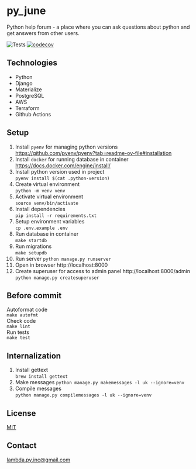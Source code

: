 # py_june

Python help forum - a place where you can ask questions about python and get answers
from other users.

![Tests](https://github.com/acman/py_june/actions/workflows/ci.yml/badge.svg)
[![codecov](https://codecov.io/gh/acman/py_june/branch/main/graph/badge.svg)](https://codecov.io/gh/acman/py_june)

## Technologies

* Python
* Django
* Materialize
* PostgreSQL
* AWS
* Terraform
* Github Actions

## Setup

1. Install `pyenv` for managing python versions https://github.com/pyenv/pyenv?tab=readme-ov-file#installation
1. Install `docker` for running database in container https://docs.docker.com/engine/install/
1. Install python version used in project  
   `pyenv install $(cat .python-version)`
1. Create virtual environment  
   `python -m venv venv`
1. Activate virtual environment  
   `source venv/bin/activate`
1. Install dependencies  
   `pip install -r requirements.txt`
1. Setup environment variables  
   `cp .env.example .env`
1. Run database in container  
   `make startdb`
1. Run migrations  
   `make setupdb`
1. Run server
   `python manage.py runserver`
1. Open in browser http://localhost:8000
1. Create superuser for access to admin panel http://localhost:8000/admin  
   `python manage.py createsuperuser`

## Before commit

Autoformat code  
`make autofmt`  
Check code  
`make lint`   
Run tests  
`make test`

## Internalization

1. Install gettext  
   `brew install gettext`
2. Make messages
   `python manage.py makemessages -l uk --ignore=venv`
3. Compile messages  
   `python manage.py compilemessages -l uk --ignore=venv`

## License

[MIT](https://choosealicense.com/licenses/mit/)

## Contact

lambda.py.inc@gmail.com
